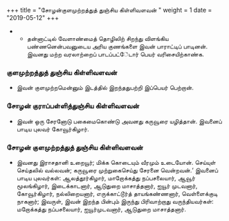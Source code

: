 ﻿+++
title = "சோழன்குளமுற்றத்துத் துஞ்சிய கிள்ளிவளவன்  "
weight = 1
date = "2019-05-12"
+++


- - தன்னாட்டில் வேளாண்மைத் தொழிலிற் சிறந்து விளங்கிய பண்ணனென்பவனுடைய அரிய குணங்களை இவன் பாராட்டிப் பாடினன். இவனது மற்ற வரலாற்றைப் பாடப்பட்ே்டார் பெயர் வரிசையிற்காண்க. 
### குளமுற்றத்துத் துஞ்சிய கிள்ளிவளவன்  
-  இவன் குளமுற்றமென்னும் இடத்தில் இறந்ததுபற்றி இப்பெயர் பெற்றான். 
### சோழன் குராப்பள்ளித்துஞ்சிய கிள்ளிவளவன்  
-  இவன் ஒரு சேரனோடு பகைமைகொண்டு அவனது கருவூரை யழித்தான். இவனைப் பாடிய புலவர் கோவூர்கிழார். 
### சோழன் குளமுற்றத்துத் துஞ்சிய கிள்ளிவளவன்  
-  இவனது இராசதானி உறையூர்; மிக்க கொடையும் வீரமும் உடையோன். செய்யுள் செய்தலில் வல்லவன்; கருவூரை முற்றுகைசெய்து சேரனை வென்றவன்.‘ இவனைப் பாடிய புலவர்கள்: ஆலத்தூர்கிழார், மாறோக்கத்து நப்பசலையார், ஆவூர் மூலங்கிழார், இடைக்காடனார், ஆடுதுறை மாசாத்தனார், ஐயூர் முடவனார், கோவூர்கிழார், நல்லிறையனார், எருக்காட்டூர்த் தாயங்கண்ணனார், வெள்ளைக்குடி நாகனார்; இவருள், இவன் இறந்த பின்பும் இருந்து பிரிவாற்றாது வருந்தியவர்கள்: மறோக்கத்து நப்பசலையார், ஐயூர்முடவனார், ஆடுதுறை மாசாத்தனார். 

